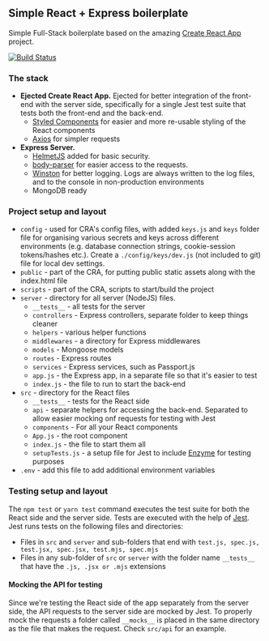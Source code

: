 ## Simple React + Express boilerplate
Simple Full-Stack boilerplate based on the amazing [Create React App](https://github.com/facebook/create-react-app) project.

[![Build Status](https://travis-ci.org/slavabez/cra-node-boilerplate.svg?branch=master)](https://travis-ci.org/slavabez/cra-node-boilerplate)

### The stack

* **Ejected Create React App.** Ejected for better integration of the front-end with the server side, specifically for a single Jest test suite that tests both the front-end and the back-end.
    * [Styled Components](https://www.npmjs.com/package/styled-components) for easier and more re-usable styling of the React components
    * [Axios](https://www.npmjs.com/package/axios) for simpler requests
* **Express Server.** 
    * [HelmetJS](https://github.com/helmetjs/helmet) added for basic security.
    * [body-parser](https://www.npmjs.com/package/body-parser) for easier access to the requests.
    * [Winston](https://www.npmjs.com/package/winston) for better logging. Logs are always written to the log files, and to the console in non-production environments
    * MongoDB ready
    
### Project setup and layout
* `config` - used for CRA's config files, with added `keys.js` and `keys` folder file for organising various secrets and keys across different environments (e.g. database connection strings, cookie-session tokens/hashes etc.). Create a `./config/keys/dev.js` (not included to git) file for local dev settings.
* `public` - part of the CRA, for putting public static assets along with the index.html file
* `scripts` - part of the CRA, scripts to start/build the project
* `server` - directory for all server (NodeJS) files. 
    * `__tests__` - all tests for the server
    * `controllers` - Express controllers, separate folder to keep things cleaner
    * `helpers` - various helper functions
    * `middlewares` - a directory for Express middlewares
    * `models` - Mongoose models
    * `routes` - Express routes
    * `services` - Express services, such as Passport.js
    * `app.js` - the Express app, in a separate file so that it's easier to test
    * `index.js` - the file to run to start the back-end
* `src` - directory for the React files
    * `__tests__` - tests for the React side
    * `api` - separate helpers for accessing the back-end. Separated to allow easier mocking onf requests for testing with Jest
    * `components` - For all your React components
    * `App.js` - the root component
    * `index.js` - the file to start them all
    * `setupTests.js` - a setup file for Jest to include [Enzyme](https://github.com/airbnb/enzyme) for testing purposes
* `.env` - add this file to add additional environment variables

### Testing setup and layout

The `npm test` or `yarn test` command executes the test suite for both the React side and the server side. Tests are executed with the help of [Jest](http://jestjs.io/). Jest runs tests on the following files and directories:
* Files in `src` and `server` and sub-folders that end with `test.js, spec.js, test.jsx, spec.jsx, test.mjs, spec.mjs`
* Files in any sub-folder of `src` or `server` with the folder name `__tests__` that have the `.js, .jsx or .mjs` extensions

#### Mocking the API for testing

Since we're testing the React side of the app separately from the server side, the API requests to the server side are mocked by Jest. To properly mock the requests a folder called `__mocks__` is placed in the same directory as the file that makes the request. Check `src/api` for an example.